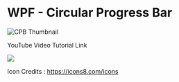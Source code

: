 # WPF - Circular Progress Bar

![CPB Thumbnail](https://user-images.githubusercontent.com/55704859/205128973-12f16911-440e-4542-92a4-82234fceb936.png)

YouTube Video Tutorial Link

[![](https://img.youtube.com/vi/6E7DAH8VYHU/0.jpg)](https://www.youtube.com/watch?v=6E7DAH8VYHU)

Icon Credits : https://icons8.com/icons
